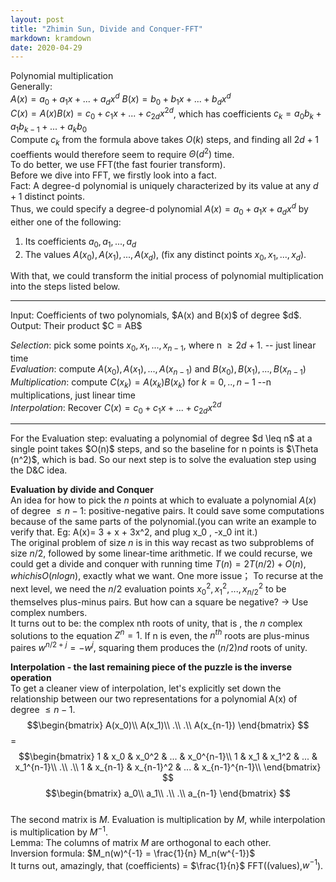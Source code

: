 ```yaml
---
layout: post
title: "Zhimin Sun, Divide and Conquer-FFT"
markdown: kramdown
date: 2020-04-29
---
```


Polynomial multiplication  
Generally:  
$A(x) = a_0 + a_1 x + ... + a_d x^d$
$B(x) = b_0 + b_1 x + ... + b_d x^d$  
$C(x) = A(x)B(x) = c_0 + c_1 x + ... + c_{2d} x^{2d}$, 
which has coefficients $c_k = a_0 b_k + a_1 b_{k-1} + ... + a_k b_0$  
Compute $c_k$ from the formula above takes $O(k)$ steps, and finding all $2d+1$ coeffients
would therefore seem to require $\Theta (d^2)$ time.  
To do better, we use FFT(the fast fourier transform).  
Before we dive into FFT, we firstly look into a fact.  
Fact: A degree-d polynomial is uniquely characterized by its value at any $d+1$ distinct 
points.  
Thus, we could specify a degree-d polynomial $A(x) = a_0 + a_1 x + a_d x^d$ by either one 
of the following:  
1. Its coefficients $a_0, a_1, ..., a_d$
2. The values $A(x_0), A(x_1), ...,A(x_d)$, (fix any distinct points $x_0, x_1, ..., x_d$).  

With that, we could transform the initial process of polynomial multiplication into the steps listed below.
<hr />
Input: Coefficients of two polynomials, $A(x) and B(x)$ of degree $d$.  
Output: Their product $C = AB$
  
<em>Selection</em>: pick some points $x_0, x_1, ...,x_{n-1}$, where n $\geq 2d+1$.  -- just linear time  
<em>Evaluation</em>: compute $A(x_0), A(x_1), ..., A(x_{n-1})$ and $B(x_0), B(x_1), ..., B(x_{n-1})$  
<em>Multiplication</em>: compute $C(x_k) = A(x_k)B(x_k)$ for $k=0,..,n-1$  --n multiplications, just linear time  
<em>Interpolation</em>: Recover $C(x) = c_0 + c_1 x + ...+c_{2d} x^{2d}$  
<hr />
For the Evaluation step: evaluating a polynomial of degree $d \leq n$ at a single point takes $O(n)$ steps, and so the 
baseline for n points is $\Theta (n^2)$, which is bad.  
So our next step is to solve the evaluation step using the D&C idea.
  
**Evaluation by divide and Conquer**  
An idea for how to pick the $n$ points at which to evaluate a polynomial $A(x)$ of degree $\leq n-1$: positive-negative pairs.
It could save some computations because of the same parts of the polynomial.(you can write an example to verify that. Eg: A(x)= 3 + x + 3x^2, and plug x_0 , -x_0 int it.)  
The original problem of size $n$ is in this way recast as two subproblems of size $n/2$, followed by some linear-time arithmetic.
If we could recurse, we could get a divide and conquer with running time $T(n) = 2T(n/2) + O(n), which is O(nlogn)$, exactly what we want.
One more issue； To recurse at the next level, we need the $n/2$ evaluation points $x_0^2, x_1^2, ..., x_{n/2}^2$ to be themselves plus-minus pairs.
But how can a square be negative? $\rightarrow$ Use complex numbers.  
It turns out to be: the complex nth roots of unity, that is , the $n$ complex solutions to the equation $Z^n = 1$.
If n is even, the $n^{th}$ roots are plus-minus paires $w^{n/2+j} = -w^j$, squaring them produces the $(n/2)nd$ roots of unity.  

**Interpolation - the last remaining piece of the puzzle is the inverse operation**  
To get a cleaner view of interpolation, let's explicitly set down the relationship between our two representations for a polynomial A(x)
of degree $\leq n-1$.  
$$\begin{bmatrix} 
A(x_0)\\  
A(x_1)\\
.\\
.\\
A(x_{n-1})
\end{bmatrix}
$$   =    $$\begin{bmatrix}
1 & x_0 & x_0^2 & ... & x_0^{n-1}\\
1 & x_1 & x_1^2 & ... & x_1^{n-1}\\
.\\
.\\
1 & x_{n-1} & x_{n-1}^2 & ... & x_{n-1}^{n-1}\\
\end{bmatrix}
$$   $$\begin{bmatrix}
a_0\\
a_1\\
.\\
.\\
a_{n-1}
\end{bmatrix}
$$  
The second matrix is $M$. Evaluation is multiplication by $M$, while interpolation is multiplication by $M^{-1}$.  
Lemma: The columns of matrix $M$ are orthogonal to each other.  
Inversion formula: $M_n(w)^{-1} = \frac{1}{n} M_n(w^{-1})$  
It turns out, amazingly, that (coefficients) = $\frac{1}{n}$ FFT((values),$w^{-1}$).
            





